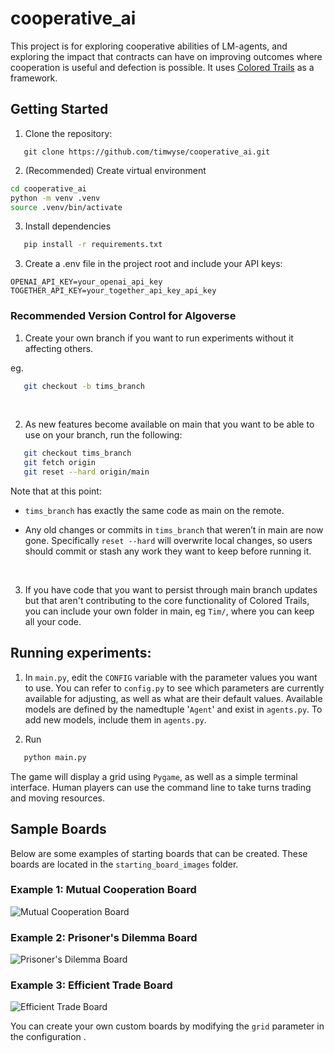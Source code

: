 # cooperative_ai

This project is for exploring cooperative abilities of LM-agents, and exploring the impact that contracts can have on improving outcomes where cooperation is useful and defection is possible. It uses [Colored Trails](https://coloredtrails.atlassian.net/wiki/spaces/coloredtrailshome/overview) as a framework.

## Getting Started

1. Clone the repository:
```
   git clone https://github.com/timwyse/cooperative_ai.git
   ```
2. (Recommended) Create virtual environment
```bash
cd cooperative_ai
python -m venv .venv
source .venv/bin/activate
```
3. Install dependencies

```bash
   pip install -r requirements.txt
```

3. Create a .env file in the project root and include your API keys:
```
OPENAI_API_KEY=your_openai_api_key
TOGETHER_API_KEY=your_together_api_key_api_key
```
### Recommended Version Control for Algoverse

1. Create your own branch if you want to run experiments without it affecting others.

eg. 
```bash
   git checkout -b tims_branch
```

<br>

2. As new features become available on main that you want to be able to use on your branch, run the following:
```bash
   git checkout tims_branch
   git fetch origin
   git reset --hard origin/main
```
Note that at this point:

 - ```tims_branch``` has exactly the same code as main on the remote.

 - Any old changes or commits in ```tims_branch``` that weren’t in main are now gone. Specifically ```reset --hard``` will overwrite local changes, so users should commit or stash any work they want to keep before running it. 
 
 <br>

3. If you have code that you want to persist through main branch updates but that aren't contributing to the core functionality of Colored Trails, you can include your own folder in main, eg ```Tim/```, where you can keep all your code. 

## Running experiments:
1. In ```main.py```, edit the ```CONFIG``` variable with the parameter values you want to use. You can refer to ```config.py``` to see which parameters are currently available for adjusting, as well as what are their default values. Available models are defined by the namedtuple '`Agent`' and exist in ```agents.py```. To add new models, include them in ```agents.py```.

2. Run
```bash
   python main.py
   ```

The game will display a grid using ```Pygame```, as well as a simple terminal interface. Human players can use the command line to take turns trading and moving resources.

## Sample Boards

Below are some examples of starting boards that can be created. These boards are located in the `starting_board_images` folder.

### Example 1: Mutual Cooperation Board
![Mutual Cooperation Board](starting_board_images/mutual_cooperation_board.png)

### Example 2: Prisoner's Dilemma Board
![Prisoner's Dilemma Board](starting_board_images/prisoners_dilemma_board.png)

### Example 3: Efficient Trade Board
![Efficient Trade Board](starting_board_images/efficient_trade_board.png)

You can create your own custom boards by modifying the `grid` parameter in the configuration .